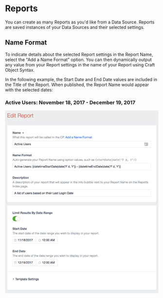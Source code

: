 # Reports

You can create as many Reports as you'd like from a Data Source. Reports are saved instances of your Data Sources and their selected settings.

## Name Format

To indicate details about the selected Report settings in the Report Name, select the "Add a Name Format" option. You can then dynamically output any value from your Report settings in the name of your Report using Craft Object Syntax.

In the following example, the Start Date and End Date values are included in the Title of the Report. When published, the Report Name would appear with the selected dates:

### Active Users: November 18, 2017 - December 19, 2017

![Edit a Report](./../images/reports/edit-report-settings.png)